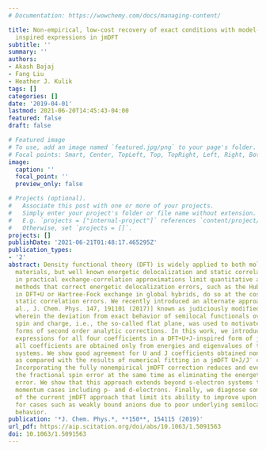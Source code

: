```yaml
---
# Documentation: https://wowchemy.com/docs/managing-content/

title: Non-empirical, low-cost recovery of exact conditions with model-Hamiltonian
  inspired expressions in jmDFT
subtitle: ''
summary: ''
authors:
- Akash Bajaj
- Fang Liu
- Heather J. Kulik
tags: []
categories: []
date: '2019-04-01'
lastmod: 2021-06-20T14:45:43-04:00
featured: false
draft: false

# Featured image
# To use, add an image named `featured.jpg/png` to your page's folder.
# Focal points: Smart, Center, TopLeft, Top, TopRight, Left, Right, BottomLeft, Bottom, BottomRight.
image:
  caption: ''
  focal_point: ''
  preview_only: false

# Projects (optional).
#   Associate this post with one or more of your projects.
#   Simply enter your project's folder or file name without extension.
#   E.g. `projects = ["internal-project"]` references `content/project/deep-learning/index.md`.
#   Otherwise, set `projects = []`.
projects: []
publishDate: '2021-06-21T01:48:17.465295Z'
publication_types:
- '2'
abstract: Density functional theory (DFT) is widely applied to both molecules and
  materials, but well known energetic delocalization and static correlation errors
  in practical exchange-correlation approximations limit quantitative accuracy. Common
  methods that correct energetic delocalization errors, such as the Hubbard U correction
  in DFT+U or Hartree-Fock exchange in global hybrids, do so at the cost of worsening
  static correlation errors. We recently introduced an alternate approach [Bajaj et
  al., J. Chem. Phys. 147, 191101 (2017)] known as judiciously modified DFT (jmDFT),
  wherein the deviation from exact behavior of semilocal functionals over both fractional
  spin and charge, i.e., the so-called flat plane, was used to motivate functional
  forms of second order analytic corrections. In this work, we introduce fully nonempirical
  expressions for all four coefficients in a DFT+U+J-inspired form of jmDFT, where
  all coefficients are obtained only from energies and eigenvalues of the integer-electron
  systems. We show good agreement for U and J coefficients obtained nonempirically
  as compared with the results of numerical fitting in a jmDFT U+J/J′ correction.
  Incorporating the fully nonempirical jmDFT correction reduces and even eliminates
  the fractional spin error at the same time as eliminating the energetic delocalization
  error. We show that this approach extends beyond s-electron systems to higher angular
  momentum cases including p- and d-electrons. Finally, we diagnose some shortcomings
  of the current jmDFT approach that limit its ability to improve upon DFT results
  for cases such as weakly bound anions due to poor underlying semilocal functional
  behavior.
publication: '*J. Chem. Phys.*, **150**, 154115 (2019)'
url_pdf: https://aip.scitation.org/doi/abs/10.1063/1.5091563
doi: 10.1063/1.5091563
---
```

